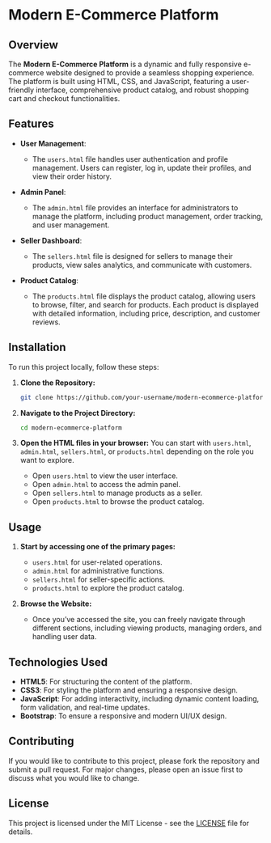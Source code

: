 
# Modern E-Commerce Platform

## Overview

The **Modern E-Commerce Platform** is a dynamic and fully responsive e-commerce website designed to provide a seamless shopping experience. The platform is built using HTML, CSS, and JavaScript, featuring a user-friendly interface, comprehensive product catalog, and robust shopping cart and checkout functionalities.

## Features

- **User Management**: 
  - The `users.html` file handles user authentication and profile management. Users can register, log in, update their profiles, and view their order history.
  
- **Admin Panel**: 
  - The `admin.html` file provides an interface for administrators to manage the platform, including product management, order tracking, and user management.
  
- **Seller Dashboard**: 
  - The `sellers.html` file is designed for sellers to manage their products, view sales analytics, and communicate with customers.
  
- **Product Catalog**: 
  - The `products.html` file displays the product catalog, allowing users to browse, filter, and search for products. Each product is displayed with detailed information, including price, description, and customer reviews.

## Installation

To run this project locally, follow these steps:

1. **Clone the Repository:**
   ```bash
   git clone https://github.com/your-username/modern-ecommerce-platform.git
   ```
   
2. **Navigate to the Project Directory:**
   ```bash
   cd modern-ecommerce-platform
   ```

3. **Open the HTML files in your browser:**
   You can start with `users.html`, `admin.html`, `sellers.html`, or `products.html` depending on the role you want to explore.

   - Open `users.html` to view the user interface.
   - Open `admin.html` to access the admin panel.
   - Open `sellers.html` to manage products as a seller.
   - Open `products.html` to browse the product catalog.

## Usage

1. **Start by accessing one of the primary pages:**
   - `users.html` for user-related operations.
   - `admin.html` for administrative functions.
   - `sellers.html` for seller-specific actions.
   - `products.html` to explore the product catalog.

2. **Browse the Website:**
   - Once you’ve accessed the site, you can freely navigate through different sections, including viewing products, managing orders, and handling user data.

## Technologies Used

- **HTML5**: For structuring the content of the platform.
- **CSS3**: For styling the platform and ensuring a responsive design.
- **JavaScript**: For adding interactivity, including dynamic content loading, form validation, and real-time updates.
- **Bootstrap**: To ensure a responsive and modern UI/UX design.

## Contributing

If you would like to contribute to this project, please fork the repository and submit a pull request. For major changes, please open an issue first to discuss what you would like to change.

## License

This project is licensed under the MIT License - see the [LICENSE](LICENSE) file for details.
